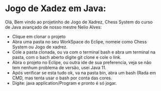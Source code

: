 # Jogo de Xadez em Java:

Olá, Bem vindo ao projetinho de Jogo de Xadrez, Chess System do curso de Java avançado de nosso mestre Nelio Alves:

- Clique em clonar o projeto
- Abra uma pasta no seu WorkSpace do Eclipe, nomeie como Chess System ou Jogo de xadrez.
- Cole a pasta clonada, ou va com o terminal bash e abra um terminal na pasta, com o bach aberto digite git clone e cole o link.
- Abra o projeto no Eclipe, ou outra ide de sua preferencia, veja se não tem nenhum problema de versão, usei Java 11.
- Após verificar se esta tudo ok, va na pasta bin, abra um bash (Rada em CMD, mas tenta usar o bash por conta das cores.
- Digite: java application/Program e pronto é só jogar.



